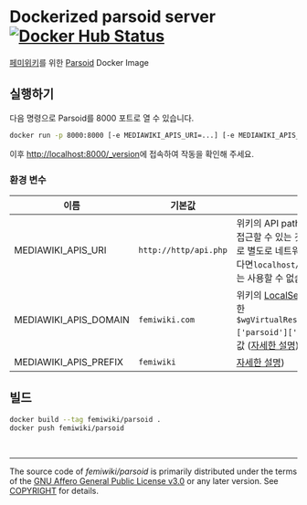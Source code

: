 Dockerized parsoid server [![Docker Hub Status]][Docker Hub Link]
========

[페미위키]를 위한 [Parsoid] Docker Image

## 실행하기

다음 명령으로 Parsoid를 8000 포트로 열 수 있습니다.

```sh
docker run -p 8000:8000 [-e MEDIAWIKI_APIS_URI=...] [-e MEDIAWIKI_APIS_DOMAIN=...] femiwiki/parsoid
```

이후 [http://localhost:8000/_version](http://localhost:8000/_version)에 접속하여 작동을 확인해 주세요.

### 환경 변수

| 이름 | 기본값 | 설명 |
--|--|--
MEDIAWIKI_APIS_URI | `http://http/api.php` | 위키의 API path. Container 안에서 접근할 수 있는 것이어야 하며 그러므로 별도로 네트워크 설정을 하지 않는다면`localhost/api.php`와 같은 주소는 사용할 수 없습니다.
MEDIAWIKI_APIS_DOMAIN | `femiwiki.com` | 위키의 [LocalSettings.php](https://www.mediawiki.org/wiki/Manual:LocalSettings.php)에서 정의한 `$wgVirtualRestConfig['modules']['parsoid']['domain']`과 동일한 값 ([자세한 설명](https://www.mediawiki.org/wiki/Parsoid/Setup#Configuration))
MEDIAWIKI_APIS_PREFIX | `femiwiki` | [자세한 설명](https://www.mediawiki.org/wiki/Parsoid/Setup#Configuration))

## 빌드

```sh
docker build --tag femiwiki/parsoid .
docker push femiwiki/parsoid
```

&nbsp;

--------

The source code of *femiwiki/parsoid* is primarily distributed under the terms
of the [GNU Affero General Public License v3.0] or any later version. See
[COPYRIGHT] for details.

[Docker Hub Status]: https://badgen.net/docker/pulls/femiwiki/parsoid/?icon=docker&label=pulls
[Docker Hub Link]: https://hub.docker.com/r/femiwiki/parsoid/
[페미위키]: https://femiwiki.com
[Parsoid]: https://www.mediawiki.org/wiki/Parsoid
[GNU Affero General Public License v3.0]: LICENSE
[COPYRIGHT]: COPYRIGHT
